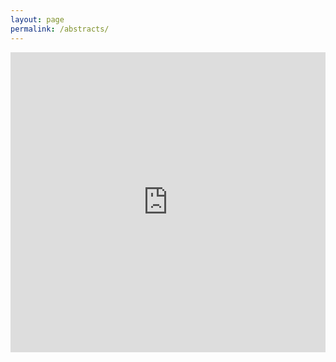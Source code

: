 ```yaml
---
layout: page
permalink: /abstracts/
---
```


<iframe width="640px" height="480px" src="https://forms.office.com/Pages/ResponsePage.aspx?id=Me2YB7D1NUmGPHPuJQWAblBKIvHFFe1OncAmEr9TbtVUMFpDSElBNEVSMkRWSUpXR0xMWDREVE4xMy4u&embed=true" frameborder="0" marginwidth="0" marginheight="0" style="border: none; max-width:100%; max-height:100vh" allowfullscreen webkitallowfullscreen mozallowfullscreen msallowfullscreen> </iframe>